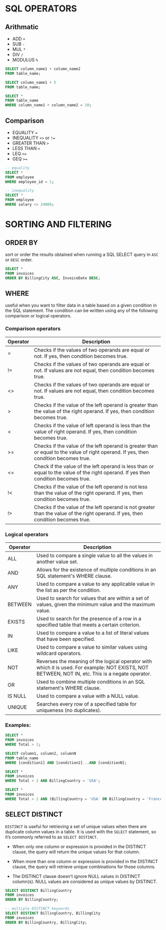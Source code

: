 # SQL OPERATORS

## Arithmatic

- ADD `+`
- SUB `-`
- MUL `*`
- DIV `/`
- MODULUS `%`

```sql
SELECT column_name1 + column_name2
FROM table_name;

SELECT column_name1 + 5
FROM table_name;

SELECT *
FROM table_name
WHERE column_name1 + column_name2 = 10;
```

## Comparison

- EQUALITY `=`
- INEQUALITY `<>` or `!=`
- GREATER THAN `>`
- LESS THAN `<`
- LEQ `<=`
- GEQ `>=`

```sql
-- equality
SELECT *
FROM employee
WHERE employee_id = 1;

-- inequality
SELECT *  
FROM employee 
WHERE salary <> 24000; 
```

# SORTING AND FILTERING

## ORDER BY
sort or order the results obtained when running a SQL SELECT query in `ASC` or `DESC` order.

```sql
SELECT * 
FROM invoices 
ORDER BY BillingCity ASC, InvoiceDate DESC;
```

## WHERE
useful when you want to filter data in a table based on a given condition in the SQL statement. The condition can be written using any of the following comparison or logical operators.
### Comparison operators
| Operator 	| Description 	|
|---	|---	|
| = 	| Checks if the values of two operands are equal or not. If yes, then condition becomes true. 	|
| != 	| Checks if the values of two operands are equal or not. If values are not equal, then condition becomes true. 	|
| <> 	| Checks if the values of two operands are equal or not. If values are not equal, then condition becomes true. 	|
| > 	| Checks if the value of the left operand is greater than the value of the right operand. If yes, then condition becomes true. 	|
| < 	| Checks if the value of left operand is less than the value of right operand. If yes, then condition becomes true. 	|
| >= 	| Checks if the value of the left operand is greater than or equal to the value of right operand. If yes, then condition becomes true. 	|
| <= 	| Check if the value of the left operand is less than or equal to the value of the right operand. If yes then condition becomes true. 	|
| !< 	| Checks if the value of the left operand is not less than the value of the right operand. If yes, then condition becomes true. 	|
| !> 	| Checks if the value of the left operand is not greater than the value of the right operand. If yes, then condition becomes true. 	|

### Logical operators
| Operator | Description |
|---|---|
| ALL | Used to compare a single value to all the values in another value set. |
| AND | Allows for the existence of multiple conditions in an SQL statement's WHERE clause. |
| ANY | Used to compare a value to any applicable value in the list as per the condition. |
| BETWEEN | Used to search for values that are within a set of values, given the minimum value and the maximum value. |
| EXISTS | Used to search for the presence of a row in a specified table that meets a certain criterion. |
| IN | Used to compare a value to a list of literal values that have been specified. |
| LIKE | Used to compare a value to similar values using wildcard operators. |
| NOT | Reverses the meaning of the logical operator with which it is used. For example: NOT EXISTS, NOT BETWEEN, NOT IN, etc. This is a negate operator. |
| OR | Used to combine multiple conditions in an SQL statement's WHERE clause. |
| IS NULL | Used to compare a value with a NULL value. |
| UNIQUE | Searches every row of a specified table for uniqueness (no duplicates). |


### Examples:
```sql
SELECT * 
FROM invoices 
WHERE Total > 2;

SELECT column1, column2, columnN  
FROM table_name 
WHERE [condition1] AND [condition2]...AND [conditionN];

SELECT * 
FROM invoices 
WHERE Total > 2 AND BillingCountry = 'USA';

SELECT *  
FROM invoices  
WHERE Total > 2 AND (BillingCountry = 'USA' OR BillingCountry = 'France');
```

## SELECT DISTINCT
`DISTINCT` is useful for retrieving a set of unique values when there are duplicate column values in a table. It is used with the `SELECT` statement, so it’s commonly referred to as `SELECT DISTINCT`.

- When only one column or expression is provided in the DISTINCT clause, the query will return the unique values for that column. 

- When more than one column or expression is provided in the DISTINCT clause, the query will retrieve unique combinations for those columns. 

- The DISTINCT clause doesn't ignore NULL values in DISTINCT column(s). NULL values are considered as unique values by DISTINCT. 

```sql
SELECT DISTINCT BillingCountry  
FROM invoices 
ORDER BY BillingCountry;

-- multiple DISTINCT keywords
SELECT DISTINCT BillingCountry, BillingCity   
FROM invoices 
ORDER BY BillingCountry, BillingCity;
```
